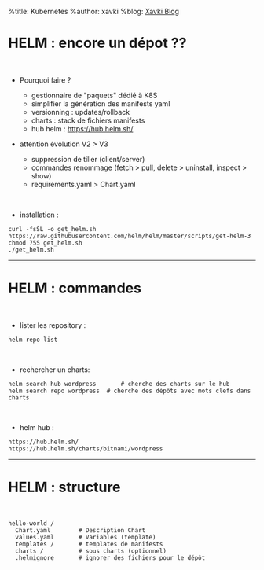%title: Kubernetes 
%author: xavki
%blog: [Xavki Blog](https://xavki.blog)

# HELM : encore un dépot ??


<br>

* Pourquoi faire ?
	* gestionnaire de "paquets" dédié à K8S
	* simplifier la génération des manifests yaml
	* versionning : updates/rollback
	* charts : stack de fichiers manifests
	* hub helm : https://hub.helm.sh/


* attention évolution V2 > V3
	* suppression de tiller (client/server)
	* commandes renommage (fetch > pull, delete > uninstall, inspect > show)
	* requirements.yaml > Chart.yaml

<br>

* installation :

```
curl -fsSL -o get_helm.sh https://raw.githubusercontent.com/helm/helm/master/scripts/get-helm-3
chmod 755 get_helm.sh 
./get_helm.sh
```

-------------------------------------------------------------------------

# HELM : commandes

<br>

* lister les repository :

```
helm repo list
```

<br>

* rechercher un charts:

```
helm search hub wordpress		# cherche des charts sur le hub
helm search repo wordpress	# cherche des dépôts avec mots clefs dans charts
```

<br>

* helm hub :

```
https://hub.helm.sh/
https://hub.helm.sh/charts/bitnami/wordpress
```

-----------------------------------------------------------------------

# HELM : structure


<br>

```
hello-world /
  Chart.yaml 		# Description Chart
  values.yaml		# Variables (template)
  templates /		# templates de manifests
  charts /			# sous charts (optionnel)
  .helmignore		# ignorer des fichiers pour le dépôt
```


